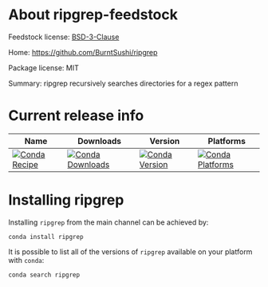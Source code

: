 About ripgrep-feedstock
=======================

Feedstock license: [BSD-3-Clause](LICENSE)

Home: https://github.com/BurntSushi/ripgrep

Package license: MIT

Summary: ripgrep recursively searches directories for a regex pattern


Current release info
====================

| Name | Downloads | Version | Platforms |
| --- | --- | --- | --- |
| [![Conda Recipe](https://img.shields.io/badge/recipe-ripgrep-green.svg)](https://anaconda.org/anaconda/ripgrep) | [![Conda Downloads](https://img.shields.io/conda/dn/anaconda/ripgrep.svg)](https://anaconda.org/anaconda/ripgrep) | [![Conda Version](https://img.shields.io/conda/vn/anaconda/ripgrep.svg)](https://anaconda.org/anaconda/ripgrep) | [![Conda Platforms](https://img.shields.io/conda/pn/anaconda/ripgrep.svg)](https://anaconda.org/anaconda/ripgrep) |

Installing ripgrep
==================

Installing `ripgrep` from the main channel can be achieved by:

```
conda install ripgrep
```

It is possible to list all of the versions of `ripgrep` available on your platform with `conda`:

```
conda search ripgrep
```
